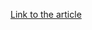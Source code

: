 [Link to the article](https://0ffset.net/reverse-engineering/malware-analysis/hancitor-analysing-the-main-loader/)
